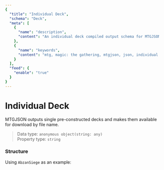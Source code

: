```yaml
---
{
  "title": "Individual Deck",
  "schema": "Deck",
  "meta": [
    {
      "name": "description",
      "content": "An individual deck compiled output schema for MTGJSON.",
    },
    {
      "name": "keywords",
      "content": "mtg, magic: the gathering, mtgjson, json, individual deck",
    }
  ],
  "feed": {
    "enable": "true"
  }
}
---
```


# Individual Deck

MTGJSON outputs single pre-constructed decks and makes them available for download by file name.

> Data type: `anonymous object(string: any)`   
> Property type: `string` 

### Structure

Using `AbzanSiege` as an example:

<GenerateTable/>